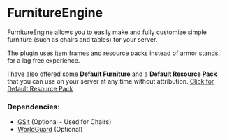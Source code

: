# FurnitureEngine
FurnitureEngine allows you to easily make and fully customize simple furniture (such as chairs and tables) for your server.

The plugin uses item frames and resource packs instead of armor stands, for a lag free experience. 

I have also offered some **Default Furniture** and a **Default Resource Pack** that you can use on your server at any time without attribution.
[Click for Default Resource Pack](https://www.dropbox.com/s/moa647omeg8jldk/FurnitureEngine%20Default%20Pack%20V1.2.zip?dl=0)

### Dependencies:
* [GSit](https://www.spigotmc.org/resources/gsit-modern-sit-seat-and-chair-lay-and-crawl-plugin-1-13-x-1-17-x.62325/) (Optional - Used for Chairs)
* [WorldGuard](https://dev.bukkit.org/projects/worldguard) (Optional)
